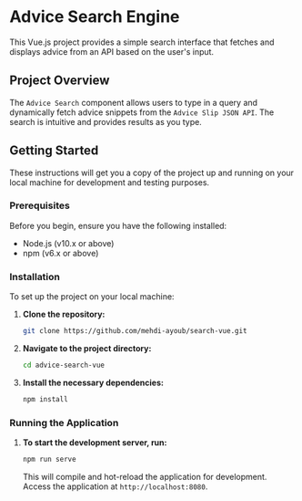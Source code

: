 # Advice Search Engine

This Vue.js project provides a simple search interface that fetches and displays advice from an API based on the user's input.

## Project Overview

The `Advice Search` component allows users to type in a query and dynamically fetch advice snippets from the `Advice Slip JSON API`. The search is intuitive and provides results as you type.

## Getting Started

These instructions will get you a copy of the project up and running on your local machine for development and testing purposes.

### Prerequisites

Before you begin, ensure you have the following installed:
- Node.js (v10.x or above)
- npm (v6.x or above)

### Installation

To set up the project on your local machine:

1. **Clone the repository:**

    ```bash
    git clone https://github.com/mehdi-ayoub/search-vue.git
    ```

2. **Navigate to the project directory:**

    ```bash
    cd advice-search-vue
    ```

3. **Install the necessary dependencies:**

    ```bash
    npm install
    ```

### Running the Application

1. **To start the development server, run:**

    ```bash
    npm run serve
    ```

    This will compile and hot-reload the application for development. Access the application at `http://localhost:8080`.
